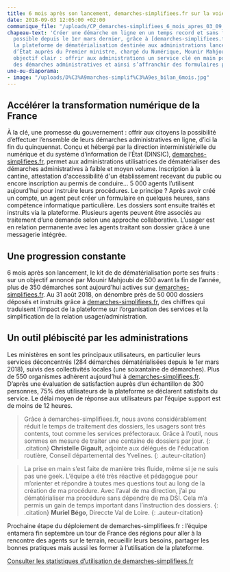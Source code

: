 ```yaml
---
title: 6 mois après son lancement, demarches-simplifiees.fr sur la voie de la réussite
date: 2018-09-03 12:05:00 +02:00
communique_file: "/uploads/CP_demarches-simplifiees_6_mois_apres_03_09_2018.pdf"
chapeau-text: 'Créer une démarche en ligne en un temps record et sans frais. C’est
  possible depuis le 1er mars dernier, grâce à [demarches-simplifiees.fr](https://www.demarches-simplifiees.fr/),
  la plateforme de dématérialisation destinée aux administrations lancée par le secrétaire
  d’État auprès du Premier ministre, chargé du Numérique, Mounir Mahjoubi avec un
  objectif clair : offrir aux administrations un service clé en main pour numériser
  des démarches administratives et ainsi s’affranchir des formulaires papiers.'
une-ou-diaporama:
- image: "/uploads/D%C3%A9marches-simplif%C3%A9es_bilan_6mois.jpg"
---
```


## Accélérer la transformation numérique de la France

À la clé, une promesse du gouvernement : offrir aux citoyens la possibilité d’effectuer l’ensemble de leurs démarches administratives en ligne, d’ici la fin du quinquennat.
Conçu et hébergé par la direction interministérielle du numérique et du système d’information de l’État (DINSIC), [demarches-simplifiees.fr](https://www.demarches-simplifiees.fr/), permet aux administrations utilisatrices de dématérialiser des démarches administratives à faible et moyen volume. Inscription à la cantine, attestation d'accessibilité d'un établissement recevant du public ou encore inscription au permis de conduire… 5 000 agents l’utilisent aujourd’hui pour instruire leurs procédures.
Le principe ? Après avoir créé un compte, un agent peut créer un formulaire en quelques heures, sans compétence informatique particulière. Les dossiers sont ensuite traités et instruits via la plateforme. Plusieurs agents peuvent être associés au traitement d’une demande selon une approche collaborative. L’usager est en relation permanente avec les agents traitant son dossier grâce à une messagerie intégrée.

## Une progression constante

6 mois après son lancement, le kit de de dématérialisation porte ses fruits : sur un objectif annoncé par Mounir Mahjoubi de 500 avant la fin de l’année, plus de 350 démarches sont aujourd’hui actives sur [demarches-simplifiees.fr](https://www.demarches-simplifiees.fr/). Au 31 août 2018, on dénombre près de 50 000 dossiers déposés et instruits grâce à [demarches-simplifiees.fr](https://www.demarches-simplifiees.fr/), des chiffres qui traduisent l’impact de la plateforme sur l’organisation des services et la simplification de la relation usager/administration.

## Un outil plébiscité par les administrations

Les ministères en sont les principaux utilisateurs, en particulier leurs services déconcentrés (284 démarches dématérialisées depuis le 1er mars 2018), suivis des collectivités locales (une soixantaine de démarches). Plus de 550 organismes adhèrent aujourd’hui à [demarches-simplifiees.fr](https://www.demarches-simplifiees.fr/). D’après une évaluation de satisfaction auprès d’un échantillon de 300 personnes, 75% des utilisateurs de la plateforme se déclarent satisfaits du service. Le délai moyen de réponse aux utilisateurs par l’équipe support est de moins de 12 heures.

> Grâce à demarches-simplifiees.fr, nous avons considérablement réduit le temps de traitement des dossiers, les usagers sont très contents, tout comme les services préfectoraux. Grâce à l’outil, nous sommes en mesure de traiter une centaine de dossiers par jour.
{: .citation}
> **Christelle Gigault**, adjointe aux délégués de l'éducation routière, Conseil départemental des Yvelines.
{: .auteur-citation}

> La prise en main s’est faite de manière très fluide, même si je ne suis pas une geek. L’équipe a été très réactive et pédagogue pour 
m’orienter et répondre à toutes mes questions tout au long de la création de ma procédure. Avec l’aval de ma direction, j’ai pu 
dématérialiser ma procédure sans dépendre de ma DSI. Cela m’a permis un gain de temps important dans l’instruction des dossiers.
{: .citation}
> **Muriel Bégo**, Direccte Val de Loire.
{: .auteur-citation}

Prochaine étape du déploiement de demarches-simplifiees.fr : l’équipe entamera fin septembre un tour de France des régions pour aller à la rencontre des agents sur le terrain, recueillir leurs besoins, partager les bonnes pratiques mais aussi les former à l’utilisation de la plateforme.

[Consulter les statistiques d’utilisation de demarches-simplifiees.fr](https://www.demarches-simplifiees.fr/stats)